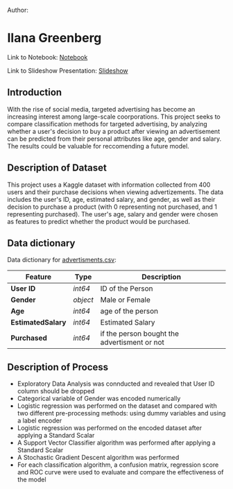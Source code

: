 Author:

# Ilana Greenberg

Link to Notebook: [Notebook](https://colab.research.google.com/drive/1_8d5Bb3CyKQOSCclv-zLiCet21noeCi2?authuser=1#scrollTo=48uOnS-q__ue)

Link to Slideshow Presentation: [Slideshow](https://docs.google.com/presentation/d/1J53p0-xHDUiF3Nr1eCOXclAh3F-9OE5ZffplDbf_wPI/edit#slide=id.g1ee6196da71_0_1221)

## Introduction
With the rise of social media, targeted advertising has become an increasing interest among large-scale coorporations. This project seeks to compare classification methods for targeted advertising, by analyzing whether a user's decision to buy a product after viewing an advertisement can be predicted from their personal attributes like age, gender and salary. The results could be valuable for reccomending a future model. 

## Description of Dataset
This project uses a Kaggle dataset with information collected from 400 users and their purchase decisions when viewing advertizements.  The data includes the user's ID, age, estimated salary, and gender, as well as their decision to purchase a product (with 0 representing not purchased, and 1 representing purchased).  The user's age, salary and gender were chosen as features to predict whether the product would be purchased. 

## Data dictionary
Data dictionary for [advertisments.csv]():

|Feature|Type|Description|
|---|---|---|
|**User ID**|*int64*|ID of the Person|
|**Gender**|*object*|Male or Female|
|**Age**|*int64*|age of the person|
|**EstimatedSalary**|*int64*|Estimated Salary |
|**Purchased**|*int64*|if the person bought the advertisment or not|

## Description of Process 
- Exploratory Data Analysis was connducted and revealed that User ID column should be dropped
- Categorical variable of Gender was encoded numerically
- Logistic regression was performed on the dataset and compared with two different pre-processing methods: using dummy variables and using a label encoder
- Logistic regression was performed on the encoded dataset after applying a Standard Scalar
- A Support Vector Classifier algorithm was performed after applying a Standard Scalar
- A Stochastic Gradient Descent algorithm was performed
- For each classification algorithm, a confusion matrix, regression score and ROC curve were used to evaluate and compare the effectiveness of the model 

